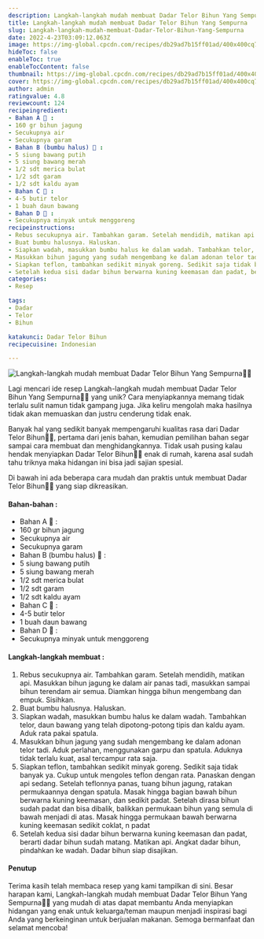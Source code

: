 ```yaml
---
description: Langkah-langkah mudah membuat Dadar Telor Bihun Yang Sempurna"
title: Langkah-langkah mudah membuat Dadar Telor Bihun Yang Sempurna
slug: Langkah-langkah-mudah-membuat-Dadar-Telor-Bihun-Yang-Sempurna
date: 2022-4-23T03:09:12.063Z
image: https://img-global.cpcdn.com/recipes/db29ad7b15ff01ad/400x400cq70/photo.jpg
hideToc: false
enableToc: true
enableTocContent: false
thumbnail: https://img-global.cpcdn.com/recipes/db29ad7b15ff01ad/400x400cq70/photo.jpg
cover: https://img-global.cpcdn.com/recipes/db29ad7b15ff01ad/400x400cq70/photo.jpg
author: admin
ratingvalue: 4.8
reviewcount: 124
recipeingredient:
- Bahan A 🔽 :
- 160 gr bihun jagung
- Secukupnya air
- Secukupnya garam
- Bahan B (bumbu halus) 🔽 :
- 5 siung bawang putih
- 5 siung bawang merah
- 1/2 sdt merica bulat
- 1/2 sdt garam
- 1/2 sdt kaldu ayam
- Bahan C 🔽 :
- 4-5 butir telor
- 1 buah daun bawang
- Bahan D 🔽 :
- Secukupnya minyak untuk menggoreng
recipeinstructions:
- Rebus secukupnya air. Tambahkan garam. Setelah mendidih, matikan api. Masukkan bihun jagung ke dalam air panas tadi, masukkan sampai bihun terendam air semua. Diamkan hingga bihun mengembang dan empuk. Sisihkan.
- Buat bumbu halusnya. Haluskan.
- Siapkan wadah, masukkan bumbu halus ke dalam wadah. Tambahkan telor, daun bawang yang telah dipotong-potong tipis dan kaldu ayam. Aduk rata pakai spatula.
- Masukkan bihun jagung yang sudah mengembang ke dalam adonan telor tadi. Aduk perlahan, menggunakan garpu dan spatula. Aduknya tidak terlalu kuat, asal tercampur rata saja.
- Siapkan teflon, tambahkan sedikit minyak goreng. Sedikit saja tidak banyak ya. Cukup untuk mengoles teflon dengan rata. Panaskan dengan api sedang. Setelah teflonnya panas, tuang bihun jagung, ratakan permukaannya dengan spatula. Masak hingga bagian bawah bihun berwarna kuning keemasan, dan sedikit padat. Setelah dirasa bihun sudah padat dan bisa dibalik, balikkan permukaan bihun yang semula di bawah menjadi di atas. Masak hingga permukaan bawah berwarna kuning keemasan sedikit coklat, n padat
- Setelah kedua sisi dadar bihun berwarna kuning keemasan dan padat, berarti dadar bihun sudah matang. Matikan api. Angkat dadar bihun, pindahkan ke wadah. Dadar bihun siap disajikan.
categories:
- Resep

tags:
- Dadar
- Telor
- Bihun

katakunci: Dadar Telor Bihun
recipecuisine: Indonesian

---
```


![Langkah-langkah mudah membuat Dadar Telor Bihun Yang Sempurna👩‍🍳](https://img-global.cpcdn.com/recipes/db29ad7b15ff01ad/400x400cq70/photo.jpg)

Lagi mencari ide resep Langkah-langkah mudah membuat Dadar Telor Bihun Yang Sempurna👩‍🍳 yang unik? Cara menyiapkannya memang tidak terlalu sulit namun tidak gampang juga. Jika keliru mengolah maka hasilnya tidak akan memuaskan dan justru cenderung tidak enak.

Banyak hal yang sedikit banyak mempengaruhi kualitas rasa dari Dadar Telor Bihun👩‍🍳, pertama dari jenis bahan, kemudian pemilihan bahan segar sampai cara membuat dan menghidangkannya. Tidak usah pusing kalau hendak menyiapkan Dadar Telor Bihun👩‍🍳 enak di rumah, karena asal sudah tahu triknya maka hidangan ini bisa jadi sajian spesial.

Di bawah ini ada beberapa cara mudah dan praktis untuk membuat Dadar Telor Bihun👩‍🍳 yang siap dikreasikan.

<!--inarticleads1-->

#### Bahan-bahan :

- Bahan A 🔽 :
- 160 gr bihun jagung
- Secukupnya air
- Secukupnya garam
- Bahan B (bumbu halus) 🔽 :
- 5 siung bawang putih
- 5 siung bawang merah
- 1/2 sdt merica bulat
- 1/2 sdt garam
- 1/2 sdt kaldu ayam
- Bahan C 🔽 :
- 4-5 butir telor
- 1 buah daun bawang
- Bahan D 🔽 :
- Secukupnya minyak untuk menggoreng

<!--inarticleads2-->

#### Langkah-langkah membuat :

1. Rebus secukupnya air. Tambahkan garam. Setelah mendidih, matikan api. Masukkan bihun jagung ke dalam air panas tadi, masukkan sampai bihun terendam air semua. Diamkan hingga bihun mengembang dan empuk. Sisihkan.
1. Buat bumbu halusnya. Haluskan.
1. Siapkan wadah, masukkan bumbu halus ke dalam wadah. Tambahkan telor, daun bawang yang telah dipotong-potong tipis dan kaldu ayam. Aduk rata pakai spatula.
1. Masukkan bihun jagung yang sudah mengembang ke dalam adonan telor tadi. Aduk perlahan, menggunakan garpu dan spatula. Aduknya tidak terlalu kuat, asal tercampur rata saja.
1. Siapkan teflon, tambahkan sedikit minyak goreng. Sedikit saja tidak banyak ya. Cukup untuk mengoles teflon dengan rata. Panaskan dengan api sedang. Setelah teflonnya panas, tuang bihun jagung, ratakan permukaannya dengan spatula. Masak hingga bagian bawah bihun berwarna kuning keemasan, dan sedikit padat. Setelah dirasa bihun sudah padat dan bisa dibalik, balikkan permukaan bihun yang semula di bawah menjadi di atas. Masak hingga permukaan bawah berwarna kuning keemasan sedikit coklat, n padat
1. Setelah kedua sisi dadar bihun berwarna kuning keemasan dan padat, berarti dadar bihun sudah matang. Matikan api. Angkat dadar bihun, pindahkan ke wadah. Dadar bihun siap disajikan.

#### Penutup

Terima kasih telah membaca resep yang kami tampilkan di sini. Besar harapan kami, Langkah-langkah mudah membuat Dadar Telor Bihun Yang Sempurna👩‍🍳 yang mudah di atas dapat membantu Anda menyiapkan hidangan yang enak untuk keluarga/teman maupun menjadi inspirasi bagi Anda yang berkeinginan untuk berjualan makanan. Semoga bermanfaat dan selamat mencoba!